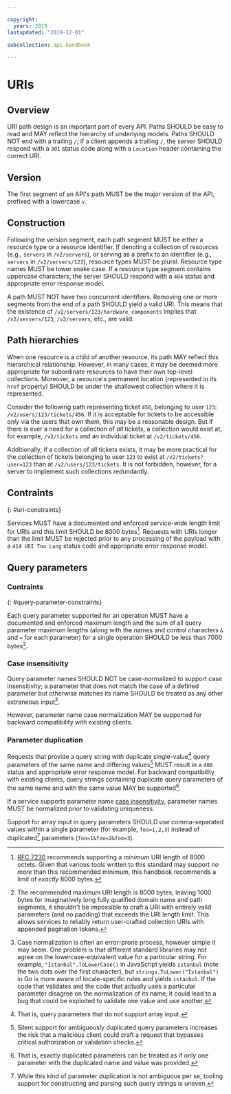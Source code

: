 ```yaml
---

copyright:
  years: 2019
lastupdated: "2019-12-01"

subcollection: api-handbook

---
```


# URIs

## Overview

URI path design is an important part of every API. Paths SHOULD be easy to read and MAY reflect the
hierarchy of underlying models. Paths SHOULD NOT end with a trailing `/`; if a client appends a
trailing `/`, the server SHOULD respond with a `301` status code along with a `Location` header
containing the correct URI.

## Version

The first segment of an API's path MUST be the major version of the API, prefixed with a lowercase
`v`.

## Construction

Following the version segment, each path segment MUST be either a resource type or a resource
identifier. If denoting a collection of resources (e.g., `servers` in `/v2/servers`), or serving as
a prefix to an identifier (e.g., `servers` in `/v2/servers/123`), resource types MUST be plural.
Resource type names MUST be lower snake case. If a resource type segment contains uppercase
characters, the server SHOULD respond with a `404` status and appropriate error response model.

A path MUST NOT have two concurrent identifiers. Removing one or more segments from the end of a
path SHOULD yield a valid URI. This means that the existence of
`/v2/servers/123/hardware_components` implies that `/v2/servers/123`, `/v2/servers`, etc., are
valid.

## Path hierarchies

When one resource is a child of another resource, its path MAY reflect this hierarchical
relationship. However, in many cases, it may be deemed more appropriate for subordinate resources to
have their own top-level collections. Moreover, a resource's permanent location (represented in its
`href` property) SHOULD be under the shallowest collection where it is represented.

Consider the following path representing ticket `456`, belonging to user `123`:
`/v2/users/123/tickets/456`. If it is acceptable for tickets to be accessible _only_ via the users
that own them, this may be a reasonable design. But if there is ever a need for a collection of
_all_ tickets, a collection would exist at, for example, `/v2/tickets` and an individual ticket at
`/v2/tickets/456`.

Additionally, if a collection of all tickets exists, it may be more practical for the collection of
tickets belonging to user `123` to exist at `/v2/tickets?user=123` than at `/v2/users/123/tickets`.
It is not forbidden, however, for a server to implement such collections redundantly.

## Contraints
{: #uri-constraints}

Services MUST have a documented and enforced service-wide length limit for URIs and this limit
SHOULD be 8000 bytes[^uri-limit-rationale]. Requests with URIs longer than the limit MUST be
rejected prior to any processing of the payload with a `414 URI Too Long` status code and
appropriate error response model.

[^uri-limit-rationale]: [RFC 7230](https://tools.ietf.org/html/rfc7230#section-3.1.1) recommends
  supporting a _minimum_ URI length of 8000 octets. Given that various tools written to this
  standard may support _no more_ than this recommended minimum, this handbook recommends a limit of
  _exactly_ 8000 bytes.

## Query parameters

### Contraints
{: #query-parameter-constraints}

Each query parameter supported for an operation MUST have a documented and enforced maximum length
and the sum of all query parameter maximum lengths (along with the names and control characters `&`
and `=` for each parameter) for a single operation SHOULD be less than 7000 bytes[^7000-you-say].

[^7000-you-say]: The recommended maximum URI length is 8000 bytes; leaving 1000 bytes for
  imaginatively long fully qualified domain name and path segments, it shouldn't be impossible to craft
  a URI with entirely valid parameters (and no padding) that exceeds the URI length limit. This
  allows services to reliably return user-crafted collection URIs with appended pagination tokens. 

### Case insensitivity

Query parameter names SHOULD NOT be case-normalized to support case insensitivity; a parameter that
does not match the case of a defined parameter but otherwise matches its name SHOULD be treated as
any other extraneous input[^parameter-case-normalization].

However, parameter name case normalization MAY be supported for backward compatibility with
existing clients.

[^parameter-case-normalization]: Case normalization is often an error-prone process, however simple
  it may seem. One problem is that different standard libraries may not agree on the
  lowercase-equivalent value for a particular string. For example, `"İstanbul".ToLowerCase()` in
  JavaScript yields `i̇stanbul` (note the two dots over the first character), but
  `strings.ToLower("İstanbul")` in Go is more aware of locale-specific rules and yields `istanbul`.
  If the code that validates and the code that actually uses a particular parameter disagree on the
  normalization of its name, it could lead to a bug that could be exploited to validate one value and
  use another.

### Parameter duplication

Requests that provide a query string with duplicate single-value[^single-value] query parameters of
the same name and differing values[^duplicate-query-parameters] MUST result in a `400` status and
appropriate error response model. For backward compatibility with existing clients, query strings
containing duplicate query parameters of the same name and with the same value MAY be
supported[^exact-duplicate-parameters]. 

If a service supports parameter name [case insensitivity](#case-insensitivity), parameter names MUST
be normalized prior to validating uniqueness.

Support for array input in query parameters SHOULD use comma-separated values within a single
parameter (for example, `foo=1,2,3`) instead of duplicated[^array-parameter-duplication] parameters
(`foo=1&foo=2&foo=3`).

[^single-value]: That is, query parameters that do not support array input.

[^duplicate-query-parameters]: Silent support for ambiguously duplicated query parameters increases
  the risk that a malicious client could craft a request that bypasses critical authorization or
  validation checks.

[^exact-duplicate-parameters]: That is, exactly duplicated parameters can be treated as if only one
  parameter with the duplicated name and value was provided.
  
[^array-parameter-duplication]: While this kind of parameter duplication is not ambiguous per se,
  tooling support for constructing and parsing such query strings is uneven.
